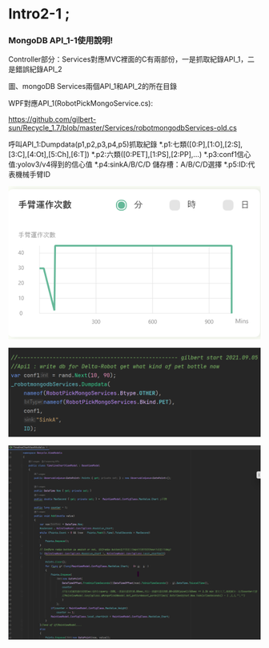 # Intro2-1 ; 

### MongoDB API_1-1使用說明!

Controller部分：Services對應MVC裡面的C有兩部份，一是抓取紀錄API_1，二是錯誤紀錄API_2


圖、mongoDB Services兩個API_1和API_2的所在目錄

WPF對應API_1(RobotPickMongoService.cs):

https://github.com/gilbert-sun/Recycle_1.7/blob/master/Services/robotmongodbServices-old.cs 

呼叫API_1:Dumpdata(p1,p2,p3,p4,p5)抓取紀錄
*.p1:七類([0:P],[1:O],[2:S],[3:C],[4:Ot],[5:Ch],[6:T])
*.p2:六類([0:PET],[1:PS],[2:PP],…)
*.p3:conf1信心值:yolov3/v4得到的信心值
*.p4:sinkA/B/C/D 儲存槽：A/B/C/D選擇
*.p5:ID:代表機械手臂ID


![img_10.png](../images/img_10.png)

![img_17.png](../images/img_17.png)

![img_9.png](../images/img_9.png)
